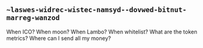 ## `~laswes-widrec-wistec-namsyd--dovwed-bitnut-marreg-wanzod`
When ICO?
When moon?
When Lambo?
When whitelist?
What are the token metrics?
Where can I send all my money?